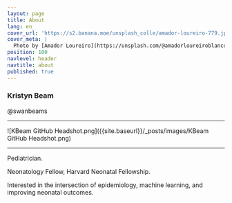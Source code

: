 ```yaml
---
layout: page
title: About
lang: en
cover_url: 'https://s2.banana.moe/unsplash_colle/amador-loureiro-779.jpg'
cover_meta: |
  Photo by [Amador Loureiro](https://unsplash.com/@amadorloureiroblanco)
position: 100
navlevel: header
navtitle: about
published: true
---
```


### Kristyn Beam
@swanbeams
________

![KBeam GitHub Headshot.png]({{site.baseurl}}/_posts/images/KBeam GitHub Headshot.png)


__________

Pediatrician.

Neonatology Fellow, Harvard Neonatal Fellowship.

Interested in the intersection of epidemiology, machine learning, and improving neonatal outcomes.
